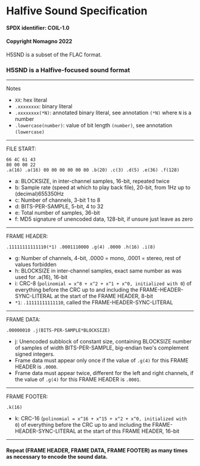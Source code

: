 # Halfive Sound Specification
#### SPDX identifier: COIL-1.0
#### Copyright Nomagno 2022

H5SND is a subset of the FLAC format.

### H5SND is a Halfive-focused sound format

***
Notes

- `XX`: hex literal
- `.xxxxxxxx`: binary literal
- `.xxxxxxxx(*N)`: annotated binary literal, see annotation `(*N)` where `N` is a number
- `.lowercase(number)`: value of bit length `(number)`, see annotation `(lowercase)`

***
FILE START:
```
66 4C 61 43
80 00 00 22
.a(16) .a(16) 00 00 00 00 00 00 .b(20) .c(3) .d(5) .e(36) .f(128)
```
- a: BLOCKSIZE, in inter-channel samples, 16-bit, repeated twice
- b: Sample rate (speed at which to play back file), 20-bit, from 1Hz up to (decimal)655350Hz
- c: Number of channels, 3-bit 1 to 8
- d: BITS-PER-SAMPLE, 5-bit, 4 to 32
- e: Total number of samples, 36-bit
- f: MD5 signature of unencoded data, 128-bit, if unsure just leave as zero


***
FRAME HEADER:
```
.11111111111110(*1) .0001110000 .g(4) .0000 .h(16) .i(8)
```
- g: Number of channels, 4-bit, .0000 = mono, .0001 = stereo, rest of values forbidden
- h: BLOCKSIZE in inter-channel samples, exact same number as was used for .a(16), 16-bit
- i: CRC-8 (`polinomial = x^8 + x^2 + x^1 + x^0, initialized with 0`) of everything before the CRC up to and including the FRAME-HEADER-SYNC-LITERAL at the start of the FRAME HEADER, 8-bit
- `*1`: `.11111111111110`, called the FRAME-HEADER-SYNC-LITERAL


***
FRAME DATA:
```
.00000010 .j(BITS-PER-SAMPLE*BLOCKSIZE)
```
- j: Unencoded subblock of constant size, containing BLOCKSIZE number of samples of width BITS-PER-SAMPLE, big-endian two's complement signed integers.
- Frame data must appear only once if the value of `.g(4)` for this FRAME HEADER is `.0000`.
- Frame data must appear twice, different for the left and right channels, if the value of `.g(4)` for this FRAME HEADER is `.0001`.

***
FRAME FOOTER:
```
.k(16)
```
- k: CRC-16 (`polinomial = x^16 + x^15 + x^2 + x^0, initialized with 0`) of everything before the CRC up to and including the FRAME-HEADER-SYNC-LITERAL at the start of this FRAME HEADER, 16-bit

***
#### Repeat (FRAME HEADER, FRAME DATA, FRAME FOOTER) as many times as necessary to encode the sound data.
